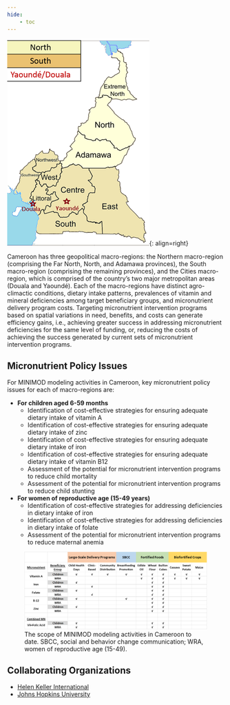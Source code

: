 ```yaml
---
hide:
    - toc
---
```


![](../../pictures/mapg_of_regions.png__330x480_q85_crop_subsampling-2_upscale.png){: align=right}

Cameroon has three geopolitical macro-regions: the Northern macro-region (comprising the Far North, North, and Adamawa provinces), the South macro-region (comprising the remaining provinces), and the Cities macro-region, which is comprised of the country’s two major metropolitan areas (Douala and Yaoundé). Each of the macro-regions have distinct agro-climactic conditions, dietary intake patterns, prevalences of vitamin and mineral deficiencies among target beneficiary groups, and micronutrient delivery program costs. Targeting micronutrient intervention programs based on spatial variations in need, benefits, and costs can generate efficiency gains, i.e., achieving greater success in addressing micronutrient deficiencies for the same level of funding, or, reducing the costs of achieving the success generated by current sets of micronutrient intervention programs.

## Micronutrient Policy Issues

For MINIMOD modeling activities in Cameroon, key micronutrient policy issues for each of macro-regions are:

- **For children aged 6-59 months**
    - Identification of cost-effective strategies for ensuring adequate dietary intake of vitamin A
    - Identification of cost-effective strategies for ensuring adequate dietary intake of zinc
    - Identification of cost-effective strategies for ensuring adequate dietary intake of iron
    - Identification of cost-effective strategies for ensuring adequate dietary intake of vitamin B12
    - Assessment of the potential for micronutrient intervention programs to reduce child mortality
    - Assessment of the potential for micronutrient intervention programs to reduce child stunting
- **For women of reproductive age (15-49 years)**
    - Identification of cost-effective strategies for addressing deficiencies in dietary intake of iron
    - Identification of cost-effective strategies for addressing deficiencies in dietary intake of folate
    - Assessment of the potential for micronutrient intervention programs to reduce maternal anemia

<figure>
    <img src="../../../pictures/scope_of_modeling.png__1472x623_q85_crop_subsampling-2_upscale.png">
    <figcaption>The scope of MINIMOD modeling activities in Cameroon to date. SBCC, social and behavior change communication; WRA, women of reproductive age (15-49).</figcaption>
</figure>

## Collaborating Organizations

- [Helen Keller International](http://www.hki.org/)
- [Johns Hopkins University](https://www.jhu.edu/)
